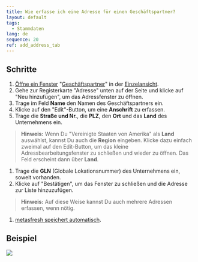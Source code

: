 ```yaml
---
title: Wie erfasse ich eine Adresse für einen Geschäftspartner?
layout: default
tags:
  - Stammdaten
lang: de
sequence: 20
ref: add_address_tab
---
```


## Schritte
1. [Öffne ein Fenster](Menu) "[Geschäftspartner](Neuer_Geschaeftspartner)" in der [Einzelansicht](Ansichten).
1. Gehe zur Registerkarte "Adresse" unten auf der Seite und klicke auf "Neu hinzufügen", um das Adressfenster zu öffnen.
1. Trage im Feld **Name** den Namen des Geschäftspartners ein.
1. Klicke auf den "Edit"-Button, um eine **Anschrift** zu erfassen.
1. Trage die **Straße und Nr.**, die **PLZ**, den **Ort** und das **Land** des Unternehmens ein.
 >**Hinweis:** Wenn Du "Vereinigte Staaten von Amerika" als **Land** auswählst, kannst Du auch die **Region** eingeben. Klicke dazu einfach zweimal auf den Edit-Button, um das kleine Adressbearbeitungsfenster zu schließen und wieder zu öffnen. Das Feld erscheint dann über **Land**.

1. Trage die **GLN** (Globale Lokationsnummer) des Unternehmens ein, soweit vorhanden.
1. Klicke auf "Bestätigen", um das Fenster zu schließen und die Adresse zur Liste hinzuzufügen.
 >**Hinweis:** Auf diese Weise kannst Du auch mehrere Adressen erfassen, wenn nötig.

1. [metasfresh speichert automatisch](Speicheranzeige).

## Beispiel

![](assets/Adresse_erfassen_Tab.gif)

